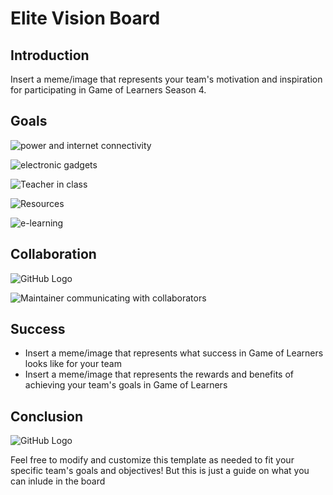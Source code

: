 # Elite Vision Board

## Introduction

Insert a meme/image that represents your team's motivation and inspiration for participating in Game of Learners Season 4.

## Goals


![power and internet connectivity](https://media.giphy.com/media/7TZeMmo1VDJFC/giphy.gif)

![electronic gadgets](https://media.giphy.com/media/00ECf99y9SaiHt8gFt/giphy.gif)

![Teacher in class](https://media.giphy.com/media/xThtajG0JaEWYlIg3m/giphy.gif)

![Resources](https://media.giphy.com/media/aL0DjO1qJ9jmoX0o4Z/giphy.gif)

![e-learning](https://media.giphy.com/media/3ohhwwCGCAeaw13O36/giphy.gif)

## Collaboration
  ![GitHub Logo](https://media.giphy.com/media/jvOPhkGxylZB2uFI4v/giphy.gif)

![Maintainer communicating with collaborators](https://media.giphy.com/media/3o6gbchrcNIt4Ma8Tu/giphy.gif)




## Success

- Insert a meme/image that represents what success in Game of Learners looks like for your team
- Insert a meme/image that represents the rewards and benefits of achieving your team's goals in Game of Learners

## Conclusion
<!-- Insert a meme/image that represents your team's excitement and enthusiasm for Game of Learners -->
 ![GitHub Logo ](https://media.giphy.com/media/fMKLjY1O45PxN90eB1/giphy.gif)



Feel free to modify and customize this template as needed to fit your specific team's goals and objectives! But this is just a guide on what you can inlude in the board

